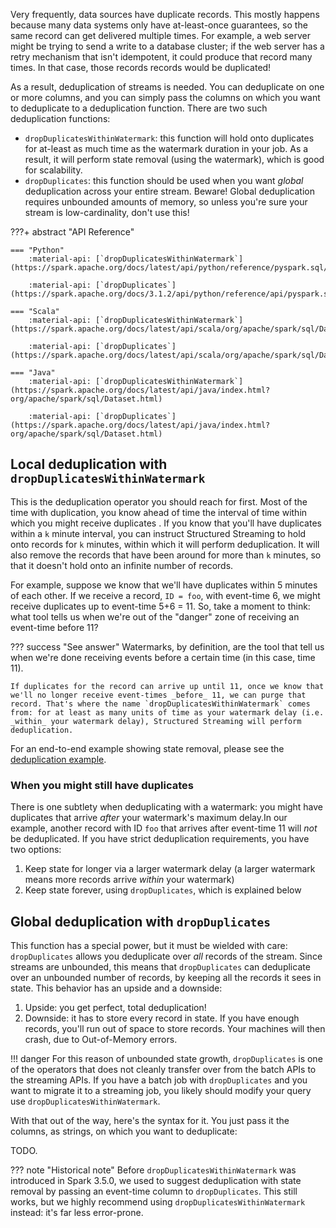 Very frequently, data sources have duplicate records. This mostly happens because many data systems only have at-least-once guarantees, so the same record can get delivered multiple times. For example, a web server might be trying to send a write to a database cluster; if the web server has a retry mechanism that isn't idempotent, it could produce that record many times. In that case, those records records would be duplicated!

As a result, deduplication of streams is needed. You can deduplicate on one or more columns, and you can simply pass the columns on which you want to deduplicate to a deduplication function. There are two such deduplication functions:

- `dropDuplicatesWithinWatermark`: this function will hold onto duplicates for at-least as much time as the watermark duration in your job. As a result, it will perform state removal (using the watermark), which is good for scalability.
- `dropDuplicates`: this function should be used when you want _global_ deduplication across your entire stream. Beware! Global deduplication requires unbounded amounts of memory, so unless you're sure your stream is low-cardinality, don't use this!

???+ abstract "API Reference"

    === "Python"
        :material-api: [`dropDuplicatesWithinWatermark`](https://spark.apache.org/docs/latest/api/python/reference/pyspark.sql/api/pyspark.sql.DataFrame.dropDuplicatesWithinWatermark.html)

        :material-api: [`dropDuplicates`](https://spark.apache.org/docs/3.1.2/api/python/reference/api/pyspark.sql.DataFrame.dropDuplicates.html)
    
    === "Scala"
        :material-api: [`dropDuplicatesWithinWatermark`](https://spark.apache.org/docs/latest/api/scala/org/apache/spark/sql/Dataset.html#dropDuplicatesWithinWatermark(col1:String,cols:String*):org.apache.spark.sql.Dataset%5BT%5D)

        :material-api: [`dropDuplicates`](https://spark.apache.org/docs/latest/api/scala/org/apache/spark/sql/Dataset.html#dropDuplicates(col1:String,cols:String*):org.apache.spark.sql.Dataset%5BT%5D)
    
    === "Java"
        :material-api: [`dropDuplicatesWithinWatermark`](https://spark.apache.org/docs/latest/api/java/index.html?org/apache/spark/sql/Dataset.html)

        :material-api: [`dropDuplicates`](https://spark.apache.org/docs/latest/api/java/index.html?org/apache/spark/sql/Dataset.html)




## Local deduplication with `dropDuplicatesWithinWatermark`

This is the deduplication operator you should reach for first. Most of the time with duplication, you know ahead of time the interval of time within which you might receive duplicates <!-- (TODO: is this true? what do people use to figure this out?) -->. If you know that you'll have duplicates within a `k` minute interval, you can instruct Structured Streaming to hold onto records for `k` minutes, within which it will perform deduplication. It will also remove the records that have been around for more than `k` minutes, so that it doesn't hold onto an infinite number of records.

For example, suppose we know that we'll have duplicates within 5 minutes of each other. If we receive a record, `ID = foo`, with event-time 6, we might receive duplicates up to event-time 5+6 = 11. So, take a moment to think: what tool tells us when we're out of the "danger" zone of receiving an event-time before 11?

??? success "See answer"
    Watermarks, by definition, are the tool that tell us when we're done receiving events before a certain time (in this case, time 11).
    
    If duplicates for the record can arrive up until 11, once we know that we'll no longer receive event-times _before_ 11, we can purge that record. That's where the name `dropDuplicatesWithinWatermark` comes from: for at least as many units of time as your watermark delay (i.e. _within_ your watermark delay), Structured Streaming will perform deduplication.

For an end-to-end example showing state removal, please see the [deduplication example]().

### When you might still have duplicates

There is one subtlety when deduplicating with a watermark: you might have duplicates that arrive _after_ your watermark's maximum delay.In our example, another record with ID `foo` that arrives after event-time 11 will _not_ be deduplicated. If you have strict deduplication requirements, you have two options:

1. Keep state for longer via a larger watermark delay (a larger watermark means more records arrive _within_ your watermark)
2. Keep state forever, using `dropDuplicates`, which is explained below

## Global deduplication with `dropDuplicates`

This function has a special power, but it must be wielded with care: `dropDuplicates` allows you deduplicate over _all_ records of the stream. Since streams are unbounded, this means that `dropDuplicates` can deduplicate over an unbounded number of records, by keeping all the records it sees in state. This behavior has an upside and a downside:

1. Upside: you get perfect, total deduplication!
2. Downside: it has to store every record in state. If you have enough records, you'll run out of space to store records. Your machines will then crash, due to Out-of-Memory errors.

!!! danger
    For this reason of unbounded state growth, `dropDuplicates` is one of the operators that does not cleanly transfer over from the batch APIs to the streaming APIs. If you have a batch job with `dropDuplicates` and you want to migrate it to a streaming job, you likely should modify your query use `dropDuplicatesWithinWatermark`.

With that out of the way, here's the syntax for it. You just pass it the columns, as strings, on which you want to deduplicate:

TODO.

??? note "Historical note"
    Before `dropDuplicatesWithinWatermark` was introduced in Spark 3.5.0, we used to suggest deduplication with state removal by passing an event-time column to `dropDuplicates`. This still works, but we highly recommend using `dropDuplicatesWithinWatermark` instead: it's far less error-prone.
